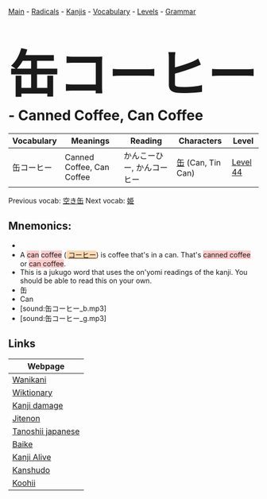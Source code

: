 <style> bigfont {font-size: 100px}</style>
[Main](../README.md) -
[Radicals](../radicals.md) -
[Kanjis](../kanjis.md) -
[Vocabulary](../vocabulary.md) -
[Levels](../levels.md) -
[Grammar](../grammar.md)
# <bigfont> 缶コーヒー</bigfont> - Canned Coffee, Can Coffee 

| Vocabulary | Meanings | Reading | Characters | Level |
| --- | --- | --- | --- | --- |
| 缶コーヒー | Canned Coffee, Can Coffee | かんこーひー, かんコーヒー |  [缶](../kanjis/缶.md) (Can, Tin Can) | [Level 44](../levels/wk_level44.md) |

Previous vocab: [空き缶](空き缶.md) Next vocab: [姫](姫.md) 

## Mnemonics:

* 
* A <span style="background-color:#ffcccb"> can</span> <span style="background-color:#ffcccb"> coffee</span> (<span style="background-color:#fed8b1"> [コーヒー](https://jisho.org/search/コーヒー)</span>) is coffee that's in a can. That's <span style="background-color:#ffcccb"> canned coffee</span> or <span style="background-color:#ffcccb"> can coffee</span>.
* This is a jukugo word that uses the on'yomi readings of the kanji. You should be able to read this on your own.
* 缶
* Can
* [sound:缶コーヒー_b.mp3]
* [sound:缶コーヒー_g.mp3]


## Links 

| Webpage |
| --- |
| [Wanikani          ](https://www.wanikani.com/kanji/缶コーヒー) |
| [Wiktionary        ](https://en.wiktionary.org/wiki/缶コーヒー) |
| [Kanji damage      ](http://www.kanjidamage.com/kanji/search?utf8=✓&q=缶コーヒー) |
| [Jitenon           ](https://jitenon.com/kanji/缶コーヒー) |
| [Tanoshii japanese ](https://www.tanoshiijapanese.com/dictionary/kanji.cfm?k=缶コーヒー) |
| [Baike             ](https://baike.baidu.com/item/缶コーヒー) |
| [Kanji Alive       ](https://app.kanjialive.com/缶コーヒー) |
| [Kanshudo          ](https://www.kanshudo.com/searchmn?q=缶コーヒー) |
| [Koohii            ](https://kanji.koohii.com/study/kanji/缶コーヒー) |
